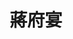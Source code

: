 ---
title: "蔣府宴"
description: "蔣府宴"
layout: shop
keywords:
  - 美食競賽
  - 台灣美食
  - 美食精選
datePublished: "2025-06-30"
dateModified: "2025-07-03"
city: "桃園市"
district: "龍潭區"
address: "325桃園市龍潭區高原路891號"
phone: "034716635"
geo: "24.831896992213164, 121.18647271201995"
google_map: "https://maps.app.goo.gl/sJMUDtRpuuQ82bL46"
footinder: "https://footinder.com.tw/%e6%a1%83%e5%9c%92%e5%b8%82%e9%be%8d%e6%bd%ad%e5%8d%80/59226/"
official: "https://www.chiangfuyan.com.tw/"
award:
  - name: "台北國際牛肉麵節"
    year: "2024"
    entries:
      - group: "調理包組"
        cooking_style: "紅燒"
        rank: ""
      - group: "調理包組"
        cooking_style: "清燉"
        rank: ""

---